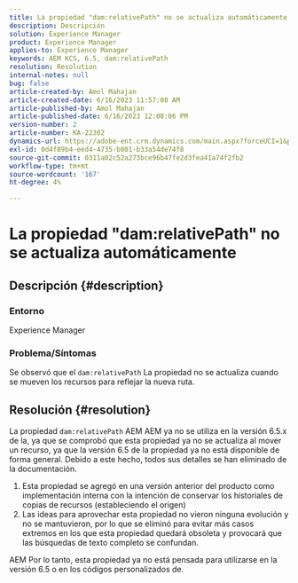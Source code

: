 ```yaml
---
title: La propiedad "dam:relativePath" no se actualiza automáticamente
description: Descripción
solution: Experience Manager
product: Experience Manager
applies-to: Experience Manager
keywords: AEM KCS, 6.5, dam:relativePath
resolution: Resolution
internal-notes: null
bug: false
article-created-by: Amol Mahajan
article-created-date: 6/16/2023 11:57:08 AM
article-published-by: Amol Mahajan
article-published-date: 6/16/2023 12:08:06 PM
version-number: 2
article-number: KA-22302
dynamics-url: https://adobe-ent.crm.dynamics.com/main.aspx?forceUCI=1&pagetype=entityrecord&etn=knowledgearticle&id=71837fe5-3c0c-ee11-8f6e-6045bd006704
exl-id: 0d4f89b4-eed4-4735-b001-b33a54de74f8
source-git-commit: 0311a02c52a273bce96b47fe2d3fea41a74f2fb2
workflow-type: tm+mt
source-wordcount: '167'
ht-degree: 4%

---
```


# La propiedad &quot;dam:relativePath&quot; no se actualiza automáticamente

## Descripción {#description}


### <b>Entorno</b>

Experience Manager



### <b>Problema/Síntomas</b>

Se observó que el `dam:relativePath` La propiedad no se actualiza cuando se mueven los recursos para reflejar la nueva ruta.


## Resolución {#resolution}


La propiedad `dam:relativePath` AEM AEM ya no se utiliza en la versión 6.5.x de la, ya que se comprobó que esta propiedad ya no se actualiza al mover un recurso, ya que la versión 6.5 de la propiedad ya no está disponible de forma general. Debido a este hecho, todos sus detalles se han eliminado de la documentación.



1. Esta propiedad se agregó en una versión anterior del producto como implementación interna con la intención de conservar los historiales de copias de recursos (estableciendo el origen)
2. Las ideas para aprovechar esta propiedad no vieron ninguna evolución y no se mantuvieron, por lo que se eliminó para evitar más casos extremos en los que esta propiedad quedará obsoleta y provocará que las búsquedas de texto completo se confundan.


AEM Por lo tanto, esta propiedad ya no está pensada para utilizarse en la versión 6.5 o en los códigos personalizados de.
